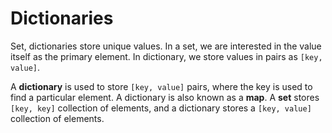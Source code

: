 # Dictionaries

Set, dictionaries store unique values. In a set, we are interested in the value itself as the primary element. In dictionary, we store values in pairs as `[key, value]`.

A **dictionary** is used to store `[key, value]` pairs, where the key is used to find a particular element. A dictionary is also known as a **map**. A **set** stores `[key, key]` collection of elements, and a dictionary stores a `[key, value]` collection of elements.
